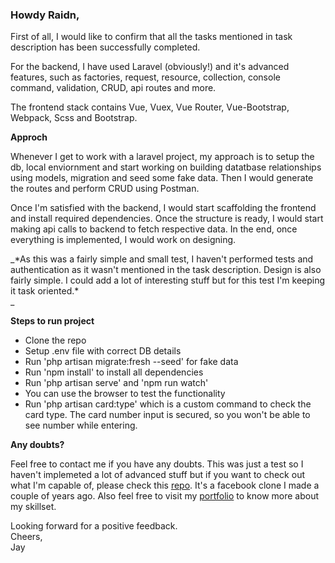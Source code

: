 ### Howdy Raidn,

First of all, I would like to confirm that all the tasks mentioned in task description has been successfully completed.  
  
For the backend, I have used Laravel (obviously!) and it's advanced features, such as factories, request, resource, collection, console command, validation, CRUD, api routes and more.   
  
The frontend stack contains Vue, Vuex, Vue Router, Vue-Bootstrap, Webpack, Scss and Bootstrap. 

  
  
**Approch**

Whenever I get to work with a laravel project, my approach is to setup the db, local enviornment and start working on building datatbase relationships using models, migration and seed some fake data. Then I would generate the routes and perform CRUD using Postman.  
  
Once I'm satisfied with the backend, I would start scaffolding the frontend and install required dependencies. Once the structure is ready, I would start making api calls to backend to fetch respective data. In the end, once everything is implemented, I would work on designing.

_\*As this was a fairly simple and small test, I haven't performed tests and authentication as it wasn't mentioned in the task description. Design is also fairly simple. I could add a lot of interesting stuff but for this test I'm keeping it task oriented.\*  
_

**Steps to run project**

*   Clone the repo
*   Setup .env file with correct DB details
*   Run 'php artisan migrate:fresh --seed' for fake data
*   Run 'npm install' to install all dependencies
*   Run 'php artisan serve' and 'npm run watch'
*   You can use the browser to test the functionality
*   Run 'php artisan card:type' which is a custom command to check the card type. The card number input is secured, so you won't be able to see number while entering. 

**Any doubts?**

Feel free to contact me if you have any doubts. This was just a test so I haven't implemeted a lot of advanced stuff but if you want to check out what I'm capable of, please check this [repo](https://github.com/jay10596/Facebook-Plus). It's a facebook clone I made a couple of years ago. Also feel free to visit my [portfolio](https://jay-webdev.com/) to know more about my skillset.

Looking forward for a positive feedback.   
Cheers,  
Jay